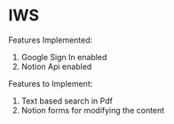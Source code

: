# IWS
Features Implemented:
1. Google Sign In enabled
2. Notion Api enabled

Features to Implement:
1. Text based search in Pdf
2. Notion forms for modifying the content

